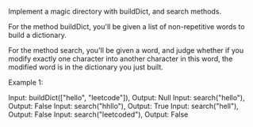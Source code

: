 Implement a magic directory with buildDict, and search methods.

For the method buildDict, you'll be given a list of non-repetitive words 
to build a dictionary.

For the method search, you'll be given a word, and judge whether if you 
modify exactly one character into another character in this word, the 
modified word is in the dictionary you just built.

Example 1:

Input: buildDict(["hello", "leetcode"]), Output: Null
Input: search("hello"), Output: False
Input: search("hhllo"), Output: True
Input: search("hell"), Output: False
Input: search("leetcoded"), Output: False